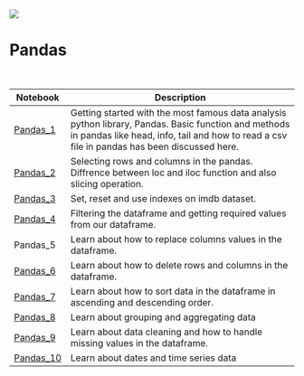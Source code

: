 
<img src="https://raw.githubusercontent.com/donnemartin/data-science-ipython-notebooks/master/images/pandas.png">


# Pandas
<br>
<div>
<table>
  <thead>
  <tr>
    <th>Notebook</th>
    <th>Description</th>
  </tr>
  </thead>
<!--   <tbody> -->
  <tr>
    <td><a href="https://github.com/dubeyshubham786/Python_Libraries/blob/main/Panda/Pandas_1.ipynb">Pandas_1</a></td>
    <td>Getting started with the most famous data analysis python library, Pandas. Basic function and methods in pandas like head, info, tail and how to read a csv file in pandas has been discussed here.</td>
  </tr>
    <tr>
      <td><a href="https://github.com/dubeyshubham786/Python_Libraries/blob/main/Panda/Pandas_2.ipynb">Pandas_2</a></td>
      <td>Selecting rows and columns in the pandas. Diffrence between loc and iloc function and also slicing operation.</td>
    </tr>
    <tr>
      <td><a href="https://github.com/dubeyshubham786/Python_Libraries/blob/main/Panda/Pandas_3.ipynb">Pandas_3</a></td>
      <td>Set, reset and use indexes on imdb dataset.</td>
    </tr> 
     <tr>
       <td><a href="https://github.com/dubeyshubham786/Python_Libraries/blob/main/Panda/Pandas_4.ipynb">Pandas_4</a></td>
       <td>Filtering the dataframe and getting required values from our dataframe.</td>
    </tr>
    <tr>
      <td><a herf="https://github.com/dubeyshubham786/Python_Libraries/blob/main/Panda/Pandas_5.ipynb">Pandas_5</a></td>
      <td>Learn about how to replace columns values in the dataframe.</td>
    </tr>
    <tr>
      <td><a href="https://github.com/dubeyshubham786/Python_Libraries/blob/main/Panda/Pandas_6.ipynb">Pandas_6</a></td>
      <td>Learn about how to delete rows and columns in the dataframe.</td>
    </tr>
    <tr>
      <td><a href="https://github.com/dubeyshubham786/Python_Libraries/blob/main/Panda/Pandas_7.ipynb">Pandas_7</a></td>
      <td>Learn about how to sort data in the dataframe in ascending and descending order.</td>
    </tr>
    <tr>
      <td><a href="https://github.com/dubeyshubham786/Python_Libraries/blob/main/Panda/Pandas_8.ipynb">Pandas_8</a></td>
      <td>Learn about grouping and aggregating data</td>
  </tr>
  <tr>
    <td><a href="https://github.com/dubeyshubham786/Python_Libraries/blob/main/Panda/Pandas_9.ipynb">Pandas_9</a></td>
    <td>Learn about data cleaning and how to handle missing values in the dataframe.</td>
  </tr>
  <tr>
    <td><a href="https://github.com/dubeyshubham786/Python_Libraries/blob/main/Panda/Pandas_10.ipynb">Pandas_10</a></td>
    <td>Learn about dates and time series data</td>
  </tr>
  </tbody>
  </table>
  </div>

